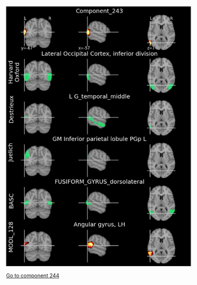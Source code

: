 


![243](preliminary/243.jpg "Component 243")

[Go to component 244](https://parietal-inria.github.io/MODL_atlas/512/244 "Component 244")